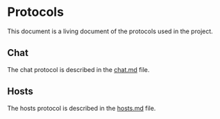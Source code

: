 # Protocols

This document is a living document of the protocols used in the project.

## Chat

The chat protocol is described in the [chat.md](docs/chat.md) file.

## Hosts

The hosts protocol is described in the [hosts.md](docs/hosts.md) file.